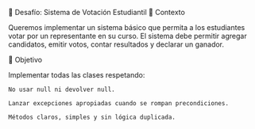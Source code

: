 💼 Desafío: Sistema de Votación Estudiantil
🧠 Contexto

Queremos implementar un sistema básico que permita a los estudiantes votar por un representante en su curso. El sistema debe permitir agregar candidatos, emitir votos, contar resultados y declarar un ganador.

🎯 Objetivo

Implementar todas las clases respetando:

    No usar null ni devolver null.

    Lanzar excepciones apropiadas cuando se rompan precondiciones.

    Métodos claros, simples y sin lógica duplicada.